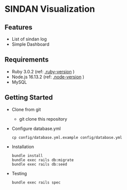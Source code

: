 # SINDAN Visualization

## Features
* List of sindan log
* Simple Dashboard

## Requirements
* Ruby 3.0.2 (ref: [.ruby-version](.ruby-version) )
* Node.js 16.13.2 (ref: [.node-version](.node-version) )
* MySQL

## Getting Started
* Clone from git
    * git clone this repository

* Configure database.yml

    ```
    cp config/database.yml.example config/database.yml
    ```

* Installation

    ```
    bundle install
    bundle exec rails db:migrate
    bundle exec rails db:seed
    ```

* Testing

    ```
    bundle exec rails spec
    ```
